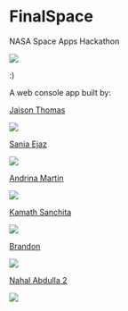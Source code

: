 # FinalSpace
NASA Space Apps Hackathon

![](https://c.tenor.com/G24ZSNHLmRUAAAAC/yahia-potato.gif)

:) 



A web console app built by:

[Jaison Thomas](https://github.com/JaisonST)

![](https://media4.giphy.com/media/1Aj1UnNUq95JSWhSL8/giphy.gif?cid=790b7611b6cfa39508b6d2e258c2e7276d3b2c8001cf628e&rid=giphy.gif&ct=g)

[Sania Ejaz](https://github.com/SaniaE)

![](https://i.imgur.com/ZNyC7qS.gif)

[Andrina Martin](https://github.com/AM1901)

![](https://media2.giphy.com/media/PjNcqpkm2yUeHfWdyO/giphy.gif?cid=790b76118072c24d3f0a11eaf72115e6bc6d197a07539cd4&rid=giphy.gif&ct=g)

[Kamath Sanchita](https://github.com/SK-143381)

![](https://64.media.tumblr.com/289b4b39744f0457f1514e7ffa65139b/tumblr_p53gxpU7YF1x1mveyo5_540.gifv)

[Brandon](https://github.com/ObsidianFury001)

![](https://i.pinimg.com/originals/c3/b3/bc/c3b3bc2747707184c9fa9b1b351ae582.gif)

[Nahal Abdulla 2](https://github.com/Napster1445)

![](https://media1.giphy.com/media/jpQJVRUD9lFNNPxnCX/giphy.gif?cid=790b76118a4f6ccc855b335ba6046a574945d3f83e481a0c&rid=giphy.gif&ct=g)
